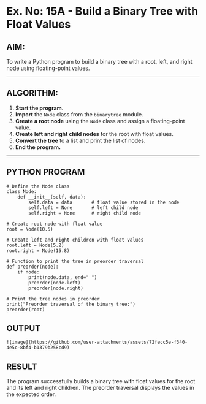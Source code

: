 # Ex. No: 15A - Build a Binary Tree with Float Values

## AIM:
To write a Python program to build a binary tree with a root, left, and right node using floating-point values.

---

## ALGORITHM:

1. **Start the program.**
2. **Import** the `Node` class from the `binarytree` module.
3. **Create a root node** using the `Node` class and assign a floating-point value.
4. **Create left and right child nodes** for the root with float values.
5. **Convert the tree** to a list and print the list of nodes.
6. **End the program.**

---

## PYTHON PROGRAM

```
# Define the Node class
class Node:
    def __init__(self, data):
        self.data = data       # float value stored in the node
        self.left = None       # left child node
        self.right = None      # right child node

# Create root node with float value
root = Node(10.5)

# Create left and right children with float values
root.left = Node(5.2)
root.right = Node(15.8)

# Function to print the tree in preorder traversal
def preorder(node):
    if node:
        print(node.data, end=" ")
        preorder(node.left)
        preorder(node.right)

# Print the tree nodes in preorder
print("Preorder traversal of the binary tree:")
preorder(root)

```

## OUTPUT
```
![image](https://github.com/user-attachments/assets/72fecc5e-f340-4e5c-8bf4-b1379b258cd9)

```

## RESULT
The program successfully builds a binary tree with float values for the root and its left and right children. The preorder traversal displays the values in the expected order.
